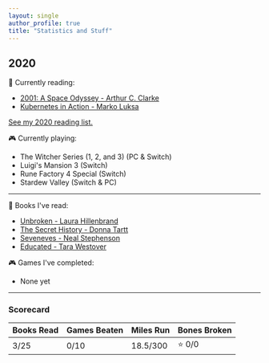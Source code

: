 ```yaml
---
layout: single
author_profile: true
title: "Statistics and Stuff"
---
```


## 2020

:book: Currently reading:
- [2001: A Space Odyssey - Arthur C. Clarke
  ](https://www.goodreads.com/book/show/70535.2001)
- [Kubernetes in Action - Marko Luksa
  ](https://www.goodreads.com/book/show/34013922-kubernetes-in-action)

[See my 2020 reading list.
](https://www.goodreads.com/review/list/44353038-dakota-chambers?shelf=2020-reading-list)

:video_game: Currently playing:
- The Witcher Series (1, 2, and 3) (PC & Switch)
- Luigi's Mansion 3 (Switch)
- Rune Factory 4 Special (Switch)
- Stardew Valley (Switch & PC)

---

:book: Books I've read:
- [Unbroken - Laura Hillenbrand
  ](https://www.goodreads.com/book/show/8664353-unbroken)
- [The Secret History - Donna Tartt
  ](https://www.goodreads.com/book/show/653135.The_Secret_History)
- [Seveneves - Neal
  Stephenson](https://www.goodreads.com/book/show/22826126-seveneves)
- [Educated - Tara Westover
  ](https://www.goodreads.com/book/show/35133922-educated)

:video_game: Games I've completed:
- None yet

---

### Scorecard

| Books Read | Games Beaten | Miles Run | Bones Broken |
|------------|--------------|-----------|--------------|
| 3/25       | 0/10         | 18.5/300  | :star: 0/0   |
